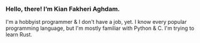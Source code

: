 ### Hello, there! I’m Kian Fakheri Aghdam.
I'm a hobbyist programmer & I don't have a job, yet. I know every popular programming language, but I'm mostly familiar with Python & C. I'm trying to learn Rust.

<!---
kianfakheriaghdam/kianfakheriaghdam is a ✨ special ✨ repository because its `README.md` (this file) appears on your GitHub profile.
You can click the Preview link to take a look at your changes.
--->
